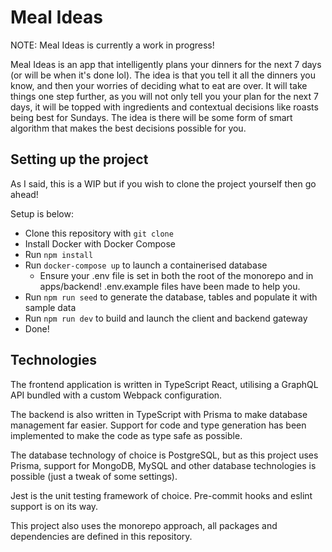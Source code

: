 # Meal Ideas

NOTE: Meal Ideas is currently a work in progress!

Meal Ideas is an app that intelligently plans your dinners for the next 7 days (or will be when it's done lol). The idea is that you tell it all the dinners you know, and then your worries of deciding what to eat are over. It will take things one step further, as you will not only tell you your plan for the next 7 days, it will be topped with ingredients and contextual decisions like roasts being best for Sundays. The idea is there will be some form of smart algorithm that makes the best decisions possible for you.

## Setting up the project

As I said, this is a WIP but if you wish to clone the project yourself then go ahead!

Setup is below:

-   Clone this repository with `git clone`
-   Install Docker with Docker Compose
-   Run `npm install`
-   Run `docker-compose up` to launch a containerised database
    -   Ensure your .env file is set in both the root of the monorepo and in apps/backend! .env.example files have been made to help you.
-   Run `npm run seed` to generate the database, tables and populate it with sample data
-   Run `npm run dev` to build and launch the client and backend gateway
-   Done!

## Technologies

The frontend application is written in TypeScript React, utilising a GraphQL API bundled with a custom Webpack configuration.

The backend is also written in TypeScript with Prisma to make database management far easier. Support for code and type generation has been implemented to make the code as type safe as possible.

The database technology of choice is PostgreSQL, but as this project uses Prisma, support for MongoDB, MySQL and other database technologies is possible (just a tweak of some settings).

Jest is the unit testing framework of choice. Pre-commit hooks and eslint support is on its way.

This project also uses the monorepo approach, all packages and dependencies are defined in this repository.
